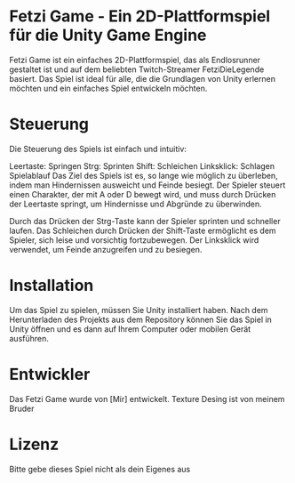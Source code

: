 # Fetzi Game - Ein 2D-Plattformspiel für die Unity Game Engine
Fetzi Game ist ein einfaches 2D-Plattformspiel, das als Endlosrunner gestaltet ist und auf dem beliebten Twitch-Streamer FetziDieLegende basiert. Das Spiel ist ideal für alle, die die Grundlagen von Unity erlernen möchten und ein einfaches Spiel entwickeln möchten.

# Steuerung
Die Steuerung des Spiels ist einfach und intuitiv:

Leertaste: Springen
Strg: Sprinten
Shift: Schleichen
Linksklick: Schlagen
Spielablauf
Das Ziel des Spiels ist es, so lange wie möglich zu überleben, indem man Hindernissen ausweicht und Feinde besiegt. Der Spieler steuert einen Charakter, der mit A oder D bewegt wird, und muss durch Drücken der Leertaste springt, um Hindernisse und Abgründe zu überwinden.

Durch das Drücken der Strg-Taste kann der Spieler sprinten und schneller laufen. Das Schleichen durch Drücken der Shift-Taste ermöglicht es dem Spieler, sich leise und vorsichtig fortzubewegen. Der Linksklick wird verwendet, um Feinde anzugreifen und zu besiegen.

# Installation
Um das Spiel zu spielen, müssen Sie Unity installiert haben. Nach dem Herunterladen des Projekts aus dem Repository können Sie das Spiel in Unity öffnen und es dann auf Ihrem Computer oder mobilen Gerät ausführen.

# Entwickler
Das Fetzi Game wurde von [Mir] entwickelt.
Texture Desing ist von meinem Bruder

# Lizenz
Bitte gebe dieses Spiel nicht als dein Eigenes aus
